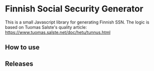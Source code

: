# Finnish Social Security Generator

This is a small Javascript library for generating Finnish SSN. The logic is based on Tuomas Salste's quality article: https://www.tuomas.salste.net/doc/hetu/tunnus.html 

## How to use


## Releases




